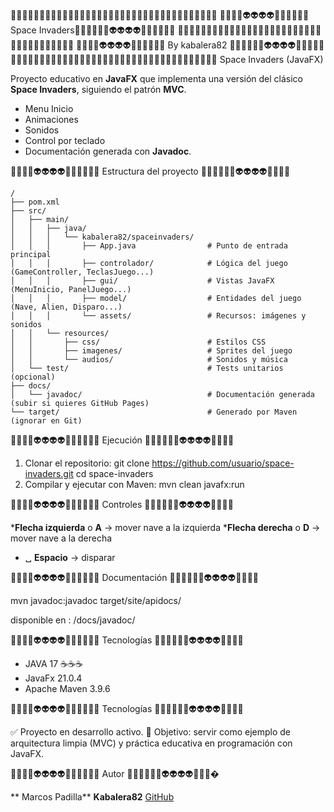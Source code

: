 🚀🚀🚀🚀🚀🚀🚀🚀🚀🚀🚀🚀🚀🚀🚀🚀🚀🚀🚀🚀🚀🚀🚀🚀🚀🚀🚀🚀🚀🚀🚀🚀🚀🚀🚀🚀
🚀🚀🚀🚀👽👽👽👽👾👾👾👾👾👾 Space Invaders👾👾👾👾👾👾👽👽👽👽🚀🚀🚀🚀🚀🚀
🚀🚀🚀🚀🚀🚀🚀🚀🚀🚀🚀🚀🚀🚀🚀🚀🚀🚀🚀🚀🚀🚀🚀🚀🚀🚀🚀🚀🚀🚀🚀🚀🚀🚀🚀🚀
🚀🚀🚀🚀👽👽👽👽👾👾👾👾👾👾  By kabalera82  👾👾👾👾👾👾👽👽👽👽🚀🚀🚀🚀🚀
🚀🚀🚀🚀🚀🚀🚀🚀🚀🚀🚀🚀🚀🚀🚀🚀🚀🚀🚀🚀🚀🚀🚀🚀🚀🚀🚀🚀🚀🚀🚀🚀🚀🚀🚀🚀
Space Invaders (JavaFX)

Proyecto educativo en **JavaFX** que implementa una versión del clásico **Space Invaders**, siguiendo el patrón **MVC**.  
- Menu Inicio
- Animaciones
- Sonidos
- Control por teclado
- Documentación generada con **Javadoc**.

🚀🚀🚀🚀👽👽👽👽👾👾👾👾👾👾 Estructura del proyecto 👾👾👾👾👾👾👽👽👽👽🚀🚀🚀🚀 
```
/
├── pom.xml
├── src/
│   ├── main/
│   │   ├── java/
│   │   │   └── kabalera82/spaceinvaders/
│   │   │       ├── App.java                # Punto de entrada principal
│   │   │       ├── controlador/            # Lógica del juego (GameController, TeclasJuego...)
│   │   │       ├── gui/                    # Vistas JavaFX (MenuInicio, PanelJuego...)
│   │   │       ├── model/                  # Entidades del juego (Nave, Alien, Disparo...)
│   │   │       └── assets/                 # Recursos: imágenes y sonidos
│   │   └── resources/
│   │       ├── css/                        # Estilos CSS
│   │       ├── imagenes/                   # Sprites del juego
│   │       └── audios/                     # Sonidos y música
│   └── test/                               # Tests unitarios (opcional)
├── docs/
│   └── javadoc/                            # Documentación generada (subir si quieres GitHub Pages)
└── target/                                 # Generado por Maven (ignorar en Git)
```

🚀🚀🚀🚀👽👽👽👽👾👾👾👾👾👾 Ejecución 👾👾👾👾👾👾👽👽👽👽🚀🚀🚀🚀

1. Clonar el repositorio:
   git clone https://github.com/usuario/space-invaders.git
   cd space-invaders
2. Compilar y ejecutar con Maven:
   mvn clean javafx:run

🚀🚀🚀🚀👽👽👽👽👾👾👾👾👾👾 Controles 👾👾👾👾👾👾👽👽👽👽🚀🚀🚀🚀

***Flecha izquierda** o **A** → mover nave a la izquierda
***Flecha derecha** o **D** → mover nave a la derecha
* ␣ **Espacio** → disparar

🚀🚀🚀🚀👽👽👽👽👾👾👾👾👾👾 Documentación 👾👾👾👾👾👾👽👽👽👽🚀🚀🚀🚀

mvn javadoc:javadoc
target/site/apidocs/

disponible en :
/docs/javadoc/

🚀🚀🚀🚀👽👽👽👽👾👾👾👾👾👾 Tecnologías 👾👾👾👾👾👾👽👽👽👽🚀🚀🚀🚀

* JAVA 17 ☕☕☕
* JavaFx 21.0.4
* Apache Maven 3.9.6

🚀🚀🚀🚀👽👽👽👽👾👾👾👾👾👾 Tecnologías 👾👾👾👾👾👾👽👽👽👽🚀🚀🚀🚀

✅ Proyecto en desarrollo activo.
🎯 Objetivo: servir como ejemplo de arquitectura limpia (MVC) y práctica educativa en programación con JavaFX.

🚀🚀🚀🚀👽👽👽👽👾👾👾👾👾👾 Autor 👾👾👾👾👾👾👽👽👽👽🚀🚀🚀�

** Marcos Padilla**
**Kabalera82**
[GitHub](https://github.com/kabalera82)

